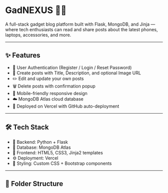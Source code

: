 # GadNEXUS 🧠📱  
A full-stack gadget blog platform built with Flask, MongoDB, and Jinja — where tech enthusiasts can read and share posts about the latest phones, laptops, accessories, and more.

---

## ✨ Features

- 🔐 User Authentication (Register / Login / Reset Password)
- 📝 Create posts with Title, Description, and optional Image URL
- ✏️ Edit and update your own posts
- 🗑️ Delete posts with confirmation popup
- 📱 Mobile-friendly responsive design
- ☁️ MongoDB Atlas cloud database
- 🚀 Deployed on Vercel with GitHub auto-deployment

---

## 🛠 Tech Stack

- 🧠 Backend: Python + Flask
- 💾 Database: MongoDB Atlas
- 🎨 Frontend: HTML5, CSS3, Jinja2 templates
- ⚙️ Deployment: Vercel
- 🧩 Styling: Custom CSS + Bootstrap components

---

## 📁 Folder Structure

